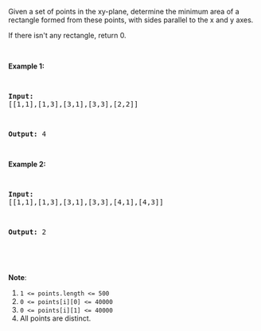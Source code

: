 Given a set of points in the xy-plane, determine the minimum area of a rectangle formed from these points, with sides parallel to the x and y axes.

If there isn't any rectangle, return 0.

&nbsp;

<div>
<p><strong>Example 1:</strong></p>
<pre>
<strong>Input: </strong><span id="example-input-1-1">[[1,1],[1,3],[3,1],[3,3],[2,2]]</span>
<strong>Output: </strong><span id="example-output-1">4</span>
</pre>
<div>
<p><strong>Example 2:</strong></p>
<pre>
<strong>Input: </strong><span id="example-input-2-1">[[1,1],[1,3],[3,1],[3,3],[4,1],[4,3]]</span>
<strong>Output: </strong><span id="example-output-2">2</span>
</pre>
<p>&nbsp;</p>
<p><strong>Note</strong>:</p>
<ol>
<li><code>1 &lt;= points.length &lt;= 500</code></li>
<li><code>0 &lt;=&nbsp;points[i][0] &lt;=&nbsp;40000</code></li>
<li><code>0 &lt;=&nbsp;points[i][1] &lt;=&nbsp;40000</code></li>
<li>All points are distinct.</li>
</ol>
</div>
</div>